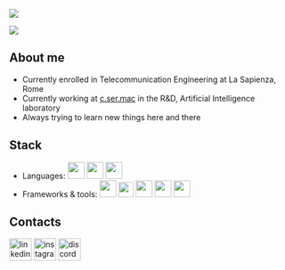 ![](https://github.com/lamb-does-code/lamb-does-code/blob/main/assets/bg.png)

[![](https://img.shields.io/badge/Gmail-alessandro.lamberti98@gmail.com-red)](mailto:alessandro.lamberti98@gmail.com)
## About me

- Currently enrolled in Telecommunication Engineering at La Sapienza, Rome
- Currently working at [c.ser.mac](https://ai.csermac.it/) in the R&D, Artificial Intelligence laboratory
- Always trying to learn new things here and there

## Stack

- Languages: <img src = 'https://github.com/lamb-does-code/lamb-does-code/blob/main/assets/logos/pythonlogo.png' width='30'/> <img src = 'https://github.com/lamb-does-code/lamb-does-code/blob/main/assets/logos/clogo.svg' width='30'/> <img src = 'https://github.com/lamb-does-code/lamb-does-code/blob/main/assets/logos/Matlab_Logo.png' width='30'/>
- Frameworks & tools: <img src = 'https://github.com/lamb-does-code/lamb-does-code/blob/main/assets/logos/pytorch.png' width='30'/> <img src = 'https://github.com/lamb-does-code/lamb-does-code/blob/main/assets/logos/tensorflow.png' width='27'/> <img src = 'https://github.com/lamb-does-code/lamb-does-code/blob/main/assets/logos/gitlogo.png' width='30'/> <img src = 'https://github.com/lamb-does-code/lamb-does-code/blob/main/assets/logos/vscodelogo.png' width='30'/> <img src = 'https://github.com/lamb-does-code/lamb-does-code/blob/main/assets/logos/opencvlogo.png' width='30'/>

## Contacts

[<img src='https://cdn.jsdelivr.net/npm/simple-icons@3.0.1/icons/linkedin.svg' alt='linkedin' height='40'>](https://www.linkedin.com/in/alessandro-lamberti/)  [<img src='https://cdn.jsdelivr.net/npm/simple-icons@3.0.1/icons/instagram.svg' alt='instagram' height='40'>](https://www.instagram.com/alessandrolamberti_/)  [<img src='https://cdn.jsdelivr.net/npm/simple-icons@3.0.1/icons/discord.svg' alt='discord' height='40'>](https://discordapp.com/users/317347401839017985) 
